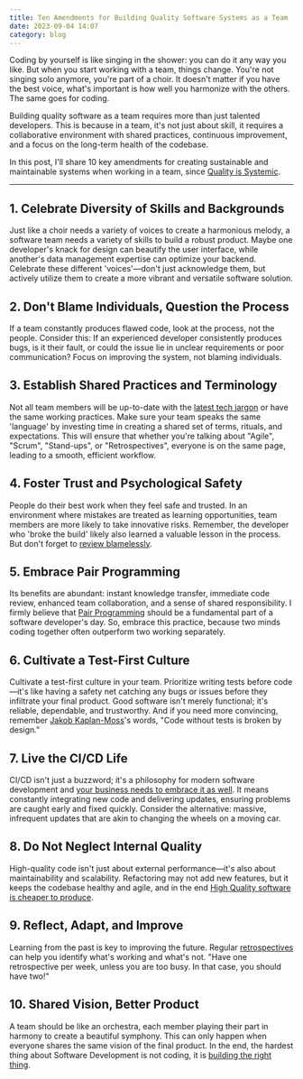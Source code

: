 ```yaml
---
title: Ten Amendments for Building Quality Software Systems as a Team
date: 2023-09-04 14:07
category: blog
---
```


Coding by yourself is like singing in the shower: you can do it any way you like. But when you start working with a team, things change. You're not singing solo anymore, you're part of a choir. It doesn't matter if you have the best voice, what's important is how well you harmonize with the others. The same goes for coding.

Building quality software as a team requires more than just talented developers. This is because in a team, it's not just about skill, it requires a collaborative environment with shared practices, continuous improvement, and a focus on the long-term health of the codebase.

In this post, I'll share 10 key amendments for creating sustainable and maintainable systems when working in a team, since [Quality is Systemic](https://jacobian.org/2022/sep/9/quality-is-systemic/).

---

## 1. Celebrate Diversity of Skills and Backgrounds

Just like a choir needs a variety of voices to create a harmonious melody, a software team needs a variety of skills to build a robust product. Maybe one developer's knack for design can beautify the user interface, while another's data management expertise can optimize your backend. Celebrate these different 'voices'—don't just acknowledge them, but actively utilize them to create a more vibrant and versatile software solution.

## 2. Don't Blame Individuals, Question the Process

If a team constantly produces flawed code, look at the process, not the people. Consider this: If an experienced developer consistently produces bugs, is it their fault, or could the issue lie in unclear requirements or poor communication? Focus on improving the system, not blaming individuals.

## 3. Establish Shared Practices and Terminology

Not all team members will be up-to-date with the [latest tech jargon](https://martinfowler.com/bliki/SemanticDiffusion.html) or have the same working practices. Make sure your team speaks the same 'language' by investing time in creating a shared set of terms, rituals, and expectations. This will ensure that whether you're talking about "Agile", "Scrum", "Stand-ups", or "Retrospectives", everyone is on the same page, leading to a smooth, efficient workflow.

## 4. Foster Trust and Psychological Safety

People do their best work when they feel safe and trusted. In an environment where mistakes are treated as learning opportunities, team members are more likely to take innovative risks. Remember, the developer who 'broke the build' likely also learned a valuable lesson in the process. But don't forget to [review blamelessly](https://www.etsy.com/codeascraft/blameless-postmortems).

## 5. Embrace Pair Programming

Its benefits are abundant: instant knowledge transfer, immediate code review, enhanced team collaboration, and a sense of shared responsibility. I firmly believe that [Pair Programming](https://martinfowler.com/articles/on-pair-programming.html#Benefits) should be a fundamental part of a software developer's day. So, embrace this practice, because two minds coding together often outperform two working separately.

## 6. Cultivate a Test-First Culture

Cultivate a test-first culture in your team. Prioritize writing tests before code—it's like having a safety net catching any bugs or issues before they infiltrate your final product. Good software isn't merely functional; it's reliable, dependable, and trustworthy. And if you need more convincing, remember [Jakob Kaplan-Moss](https://jacobian.org/)'s words, "Code without tests is broken by design."

## 7. Live the CI/CD Life

CI/CD isn't just a buzzword; it's a philosophy for modern software development and [your business needs to embrace it as well](https://about.gitlab.com/blog/2022/02/15/ten-reasons-why-your-business-needs-ci-cd/). It means constantly integrating new code and delivering updates, ensuring problems are caught early and fixed quickly. Consider the alternative: massive, infrequent updates that are akin to changing the wheels on a moving car.

## 8. Do Not Neglect Internal Quality

High-quality code isn't just about external performance—it's also about maintainability and scalability. Refactoring may not add new features, but it keeps the codebase healthy and agile, and in the end [High Quality software is cheaper to produce](https://martinfowler.com/articles/is-quality-worth-cost.html).

## 9. Reflect, Adapt, and Improve

Learning from the past is key to improving the future. Regular [retrospectives](https://www.thoughtworks.com/insights/blog/ultimate-guide-preparing-great-retrospectives) can help you identify what's working and what's not. "Have one retrospective per week, unless you are too busy. In that case, you should have two!"

## 10. Shared Vision, Better Product

A team should be like an orchestra, each member playing their part in harmony to create a beautiful symphony. This can only happen when everyone shares the same vision of the final product. In the end, the hardest thing about Software Development is not coding, it is [building the right thing](https://www.simplethread.com/20-things-ive-learned-in-my-20-years-as-a-software-engineer/#:~:text=2.%20The%20hardest%20part%20of%20software%20is%20building%20the%20right%20thing).


